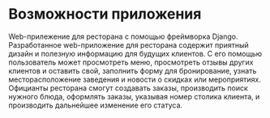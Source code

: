 # Возможности приложения
Web-прилежение для ресторана с помощью фреймворка Django. Разработанное web-приложение для ресторана содержит приятный дизайн и полезную информацию для будущих клиентов. С его помощью пользователь может просмотреть меню, просмотреть отзывы других клиентов и оставить свой, заполнить форму для бронирование, узнать месторасположение заведения и новости о скидках или мероприятиях. Официанты ресторана смогут создавать заказы, производить поиск нужного блюда, оформлять заказы, указывая номер столика клиента, и производить дальнейшее изменение его статуса.
